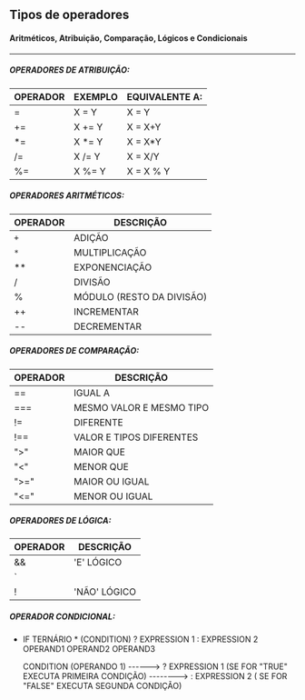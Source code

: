 ## Tipos de operadores

#### Aritméticos, Atribuição, Comparação, Lógicos e Condicionais

____________________________________________________________________

##### OPERADORES DE ATRIBUIÇÃO:
OPERADOR | EXEMPLO | EQUIVALENTE A:
---------|---------|--------------
=        |  X = Y  | X = Y
+=       |  X += Y | X = X+Y
*=       |  X *= Y | X = X*Y
/=       |  X /= Y | X = X/Y
%=       |  X %= Y | X = X % Y


##### OPERADORES ARITMÉTICOS:
OPERADOR | DESCRIÇÃO 
---------|---------
`+`      |  ADIÇÃO  
`*`      |  MULTIPLICAÇÃO 
**       |  EXPONENCIAÇÃO 
/        |  DIVISÃO 
%        |  MÓDULO (RESTO DA DIVISÃO) 
++       |  INCREMENTAR 
--       |  DECREMENTAR

##### OPERADORES DE COMPARAÇÃO:
OPERADOR      | DESCRIÇÃO 
------------  |---------
==            |  IGUAL A  
===           |  MESMO VALOR E MESMO TIPO 
!=            |  DIFERENTE 
!==           |  VALOR E TIPOS DIFERENTES 
">"           |  MAIOR QUE
"<"           |  MENOR QUE
">="          |  MAIOR OU IGUAL
"<="          |  MENOR OU IGUAL

##### OPERADORES DE LÓGICA:
OPERADOR      | DESCRIÇÃO 
------------  |---------
&&            |  'E' LÓGICO  
`||`          |  'OU' LÓGICO 
!             |  'NÃO' LÓGICO

##### OPERADOR CONDICIONAL:

* IF TERNÁRIO *
(CONDITION) ? EXPRESSION 1 : EXPRESSION 2
   OPERAND1      OPERAND2      OPERAND3

  CONDITION (OPERANDO 1)
      ------> ? EXPRESSION 1 (SE FOR "TRUE" EXECUTA PRIMEIRA CONDIÇÃO)
          --------> : EXPRESSION 2 ( SE FOR "FALSE" EXECUTA SEGUNDA CONDIÇÃO)

